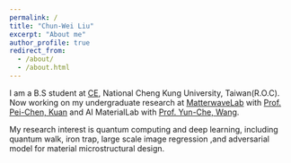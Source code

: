 ```yaml
---
permalink: /
title: "Chun-Wei Liu"
excerpt: "About me"
author_profile: true
redirect_from: 
  - /about/
  - /about.html
---
```

I am a B.S student at [CE](http://www.civil.ncku.edu.tw/), National Cheng Kung University, Taiwan(R.O.C). Now working on my undergraduate research at [MatterwaveLab](https://thelm2005.wixsite.com/website) with [Prof. Pei-Chen, Kuan](http://www.phys.ncku.edu.tw/db/pweb/teacher.php?user_id=170222) and AI MaterialLab with [Prof. Yun-Che, Wang](http://myweb.ncku.edu.tw/~yunche/). 

My research interest is quantum computing and deep learning, including quantum walk, iron trap, large scale image regression ,and adversarial model for material microstructural design.

